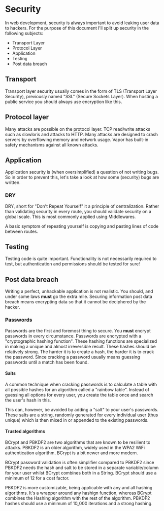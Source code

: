 # Security

In web development, security is always important to avoid leaking user data to hackers.
For the purpose of this document I'll split up security in the following subjects:

- Transport Layer
- Protocol Layer
- Application
- Testing
- Post data breach

## Transport

Transport layer security usually comes in the form of TLS (Transport Layer Security), previously named "SSL" (Secure Sockets Layer). When hosting a public service you should always use encryption like this.

## Protocol layer

Many attacks are possible on the protocol layer. TCP read/write attacks such as slowloris and attacks to HTTP. Many attacks are designed to crash servers by overflowing memory and network usage. Vapor has built-in safety mechanisms against all known attacks.

## Application

Application security is (when oversimplified) a question of not writing bugs. So in order to prevent this, let's take a look at how some (security) bugs are written.

### DRY

DRY, short for "Don't Repeat Yourself" it a principle of centralization. Rather than validating security in every route, you should validate security on a global scale. This is most commonly applied using Middlewares.

A basic symptom of repeating yourself is copying and pasting lines of code between routes.

## Testing

Testing code is quite important. Functionality is not necessarily required to test, but authentication and permissions should be tested for sure!

## Post data breach

Writing a perfect, unhackable application is not realistic. You should, and under some laws **must** go the extra mile. Securing information post data breach means encrypting data so that it cannot be deciphered by the hacker.

### Passwords

Passwords are the first and foremost thing to secure. You **must** encrypt passwords in every circumstance. Passwords are encrypted with a "cryptographic hashing function". These hashing functions are specialized in making a unique and almost irreversible result. These hashes should be relatively strong. The harder it is to create a hash, the harder it is to crack the password. Since cracking a password usually means guessing passwords until a match has been found.

#### Salts

A common technique when cracking passwords is to calculate a table with all possible hashes for an algorithm called a "rainbow table". Instead of guessing all options for every user, you create the table once and search the user's hash in this.

This can, however, be avoided by adding a "salt" to your user's passwords. These salts are a string, randomly generated for every individual user (thus unique) which is then mixed in or appended to the existing passwords.

#### Trusted algorithms

BCrypt and PBKDF2 are two algorithms that are known to be resilient to attacks. PBKDF2 is an older algorithm, widely used in the WPA2 WiFi authentication algorithm. BCrypt is a bit newer and more modern.

BCrypt password validation is often simplifier compared to PBKDF2 since PBKDF2 needs the hash and salt to be stored in a separate variable/column for your user whilst BCrypt combines both in a String. BCrypt should use a minimum of 12 for a cost factor.

PBKDF2 is more customizable, being applicable with any and all hashing algorithms. It's a wrapper around any hashign function, whereas BCrypt combines the Hashing algorithm with the rest of the algorithm. PBKDF2 hashes should use a minimum of 10_000 iterations and a strong hashing.
